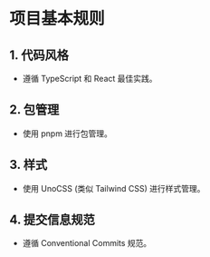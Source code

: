 # 项目基本规则

## 1. 代码风格
- 遵循 TypeScript 和 React 最佳实践。

## 2. 包管理
- 使用 pnpm 进行包管理。

## 3. 样式
- 使用 UnoCSS (类似 Tailwind CSS) 进行样式管理。

## 4. 提交信息规范
- 遵循 Conventional Commits 规范。
